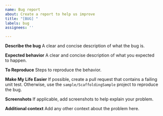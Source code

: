 ```yaml
---
name: Bug report
about: Create a report to help us improve
title: "[BUG] "
labels: bug
assignees: ''

---
```


**Describe the bug**
A clear and concise description of what the bug is.

**Expected behavior**
A clear and concise description of what you expected to happen.

**To Reproduce**
Steps to reproduce the behavior.

**Make My Life Easier**
If possible, create a pull request that contains a failing unit test.
Otherwise, use the `sample/ScaffoldingSample` project to reproduce the bug.

**Screenshots**
If applicable, add screenshots to help explain your problem.

**Additional context**
Add any other context about the problem here.
